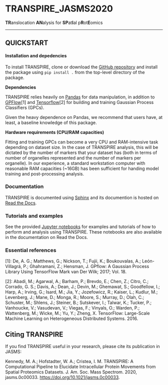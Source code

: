 # TRANSPIRE_JASMS2020
**TR**anslocation **AN**alysis for **SP**at**I**al p**R**ot**E**omics

***

## QUICKSTART

#### Installation and depedencies

To install TRANSPIRE, clone or download the [GitHub repository](https://github.com/cristealab/TRANSPIRE_JASMS2020) and install the package using ``pip install .`` from the top-level directory of the package.

**Dependencies**

TRANSPIRE relies heavily on [Pandas]( https://pandas.pydata.org/) for data manipulation, in addition to [GPFlow](https://www.gpflow.org/)[1] and [Tensorflow](https://www.tensorflow.org/)[2] for building and training Gaussian Process Classifiers (GPCs). 

Given the heavy dependence on Pandas, we recommend that users have, at least, a baseline knowledge of this package.

**Hardware requirements (CPU/RAM capacities)**

Fitting and training GPCs can become a very CPU and RAM-intensive task depending on dataset size. In the case of TRANSPIRE analysis, this will be dictated by the number of markers that your dataset has
(both in terms of number of organelles represented and the number of markers per organelle). In our experience, a standard workstation computer with reasonable RAM capacities (~16GB) has been sufficient
for handing model training and post-processing analysis.

### Documentation
TRANSPIRE is documented using [Sphinx](https://www.sphinx-doc.org/en/master/) and its documention is hosted on [Read the Docs](https://transpire.readthedocs.io/en/latest/).

### Tutorials and examples
See the provided [Jupyter notebooks](/docs/notebooks) for examples and tutorials of how to perform and analysis using TRANSPIRE. These notebooks are also available in the documentation on Read the Docs.

### Essential references
[1]: De, A. G.; Matthews, G.; Nickson, T.; Fujii, K.; Boukouvalas, A.; León-Villagrá, P.; Ghahramani, Z.; Hensman, J. GPflow: A Gaussian Process Library Using TensorFlow Mark van Der Wilk; 2017; Vol. 18.

[2]: Abadi, M.; Agarwal, A.; Barham, P.; Brevdo, E.; Chen, Z.; Citro, C.; Corrado, G. S.; Davis, A.; Dean, J.; Devin, M.; Ghemawat, S.; Goodfellow, I.; Harp, A.; Irving, G.; Isard, M.; Jia, Y.; Jozefowicz, R.; Kaiser, L.; Kudlur, M.; Levenberg, J.; Mane, D.; Monga, R.; Moore, S.; Murray, D.; Olah, C.; Schuster, M.; Shlens, J.; Steiner, B.; Sutskever, I.; Talwar, K.; Tucker, P.; Vanhoucke, V.; Vasudevan, V.; Viegas, F.; Vinyals, O.; Warden, P.; Wattenberg, M.; Wicke, M.; Yu, Y.; Zheng, X. TensorFlow: Large-Scale Machine Learning on Heterogeneous Distributed Systems. 2016.


## Citing TRANSPIRE
If you find TRANSPIRE useful in your research, please cite its publication in JASMS:

Kennedy, M. A.; Hofstadter, W. A.; Cristea, I. M. TRANSPIRE: A Computational Pipeline to Elucidate Intracellular Protein Movements from Spatial Proteomics Datasets. J. Am. Soc. Mass Spectrom. 2020, jasms.0c00033. https://doi.org/10.1021/jasms.0c00033.
